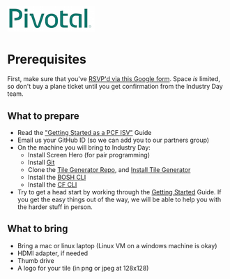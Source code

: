 # ![Pivotal Logo](img/pivotal_logo_sm.png)

# Prerequisites #

First, make sure that you've [RSVP'd via this Google form](https://docs.google.com/a/pivotal.io/forms/d/1R9c7YUO0vWMH-U0Y2A9ki157et9sZAeiMa7kbUzCSCE/viewform). Space *is* limited, so don't buy a plane ticket until you get confirmation
from the Industry Day team.

## What to prepare
 - Read the ["Getting Started as a PCF ISV"](http://cf-platform-eng.github.io/isv-portal/) Guide
 - Email us your GitHub ID (so we can add you to our partners group)
 - On the machine you will bring to Industry Day:
    - Install Screen Hero (for pair programming)
    - Install [Git](https://git-scm.com/book/en/v2/Getting-Started-Installing-Git)
    - Clone the [Tile Generator Repo](https://github.com/cf-platform-eng/tile-generator),
      and [Install Tile Generator](http://cf-platform-eng.github.io/isv-portal/tile-generator/)
    - Install the [BOSH CLI](https://bosh.io/docs/bosh-cli.html)
    - Install the [CF CLI](https://github.com/cloudfoundry/cli#downloads)
- Try to get a head start by working through the
  [Getting Started](http://cf-platform-eng.github.io/isv-portal/getting-started/) Guide.
  If you get the easy things out of the way, we will be able to help you with the harder
  stuff in person.

## What to bring
 - Bring a mac or linux laptop (Linux VM on a windows machine is okay)
 - HDMI adapter, if needed
 - Thumb drive
 - A logo for your tile (in png or jpeg at 128x128)
